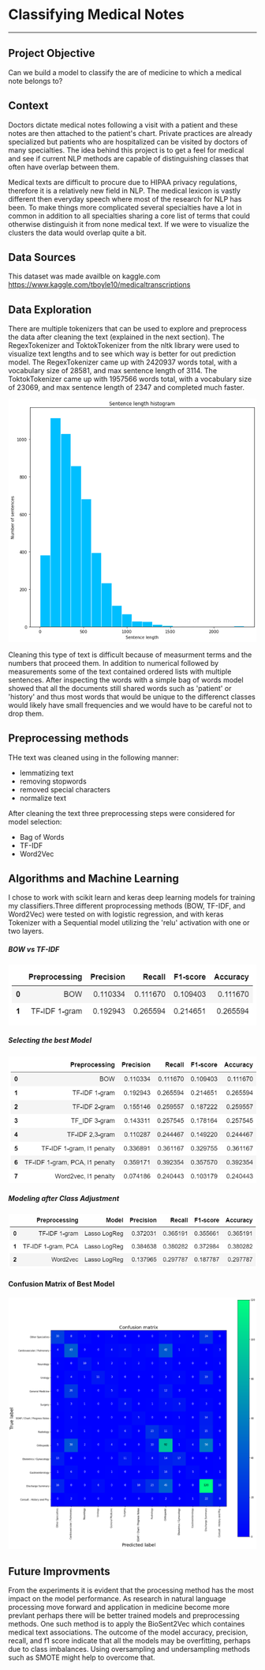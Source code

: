 # Classifying Medical Notes
------------------------------------------------------------------------------------------
## Project Objective

Can we build a model to classify the are of medicine to which a medical note belongs to?

## Context

Doctors dictate medical notes following a visit with a patient and these notes are then attached to the patient's chart. Private practices are already specialized but patients who are hospitalized can be visited by doctors of many specialties. The idea behind this project is to get a feel for medical and see if current NLP methods are capable of distinguishing classes that often have overlap between them.

Medical texts are difficult to procure due to HIPAA privacy regulations, therefore it is a relatively new field in NLP. The medical lexicon is vastly different then everyday speech where most of the research for NLP has been. To make things more complicated several specialties have a lot in common in addition to all specialties sharing a core list of terms that could otherwise distinguish it from none medical text. If we were to visualize the clusters the data would overlap quite a bit.

## Data Sources

This dataset was made availble on kaggle.com
https://www.kaggle.com/tboyle10/medicaltranscriptions

## Data Exploration
There are multiple tokenizers that can be used to explore and preprocess the data after cleaning the text (explained in the next section). The RegexTokenizer and ToktokTokenizer from the nltk library were used to visualize text lengths and to see which way is better for out prediction model.
The RegexTokenizer came up with 2420937 words total, with a vocabulary size of 28581, and max sentence length of 3114.
The ToktokTokenizer came up with 1957566 words total, with a vocabulary size of 23069, and max sentence length of 2347 and completed much faster.

![Text length](images/histogram_of_text_lengths.png)

Cleaning this type of text is difficult because of measurment terms and the numbers that proceed them. In addition to numerical followed by measurements some of the text contained ordered lists with multiple sentences. After inspecting the words with a simple bag of words model showed that all the documents still shared words such as 'patient' or 'history' and thus most words that would be unique to the differenct classes would likely have small frequencies and we would have to be careful not to drop them.

## Preprocessing methods

THe text was cleaned using in the following manner:
<ul>
    <li>lemmatizing text</li>
    <li>removing stopwords</li>
    <li>removed special characters</li>
    <li>normalize text</li>
</ul>
After cleaning the text three preprocessing steps were considered for model selection:
<ul>
    <li>Bag of Words</li>
    <li>TF-IDF</li>
    <li>Word2Vec</li>
</ul>

## Algorithms and Machine Learning

I chose to work with scikit learn and keras deep learning models for training my classifiers.Three different proprocessing methods (BOW, TF-IDF, and Word2Vec) were tested on with logistic regression, and with keras Tokenizer with a Sequential model utilizing the 'relu' activation with one or two layers.

##### BOW vs TF-IDF

![BOW vs TF-IDF caption="BOW vs TF-IDF"](images/bow_vs_ifidf.PNG "BOW vs TF-IDF")

##### Selecting the best Model

![Model Selection caption="Selectig the best Model"](images/model_selection.PNG "Selecting the best Model")

##### Modeling after Class Adjustment

![After class adjustment caption="Modeling after Class Balancing"](images/class_imbalance_adjustment.PNG "Modeling after Class Adjustment")


#### Confusion Matrix of Best Model

![Confusion Matrix caption="Confusion Matrix of Best Model"](images/confusion_matrix_best_model.png "Confusion Matrix of Best Model")


## Future Improvments
From the experiments it is evident that the processing method has the most impact on the model performance. As research in natural language processing move forward and application in medicine become more prevlant perhaps there will be better trained models and preprocessing methods. One such method is to apply the BioSent2Vec which containes medical text associations. The outcome of the model accuracy, precision, recall, and f1 score indicate that all the models may be overfitting, perhaps due to class imbalances. Using oversampling and undersampling methods such as SMOTE might help to overcome that.

